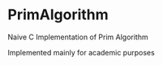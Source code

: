 # PrimAlgorithm

Naive C Implementation of Prim Algorithm


Implemented mainly for academic purposes
